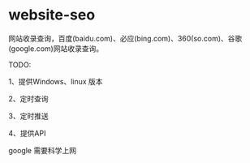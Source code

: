 # website-seo
网站收录查询，百度(baidu.com)、必应(bing.com)、360(so.com)、谷歌(google.com)网站收录查询。

TODO:  

  1、提供Windows、linux 版本

  2、定时查询  
  
  3、定时推送  
  
  4、提供API  
  
google 需要科学上网
  
